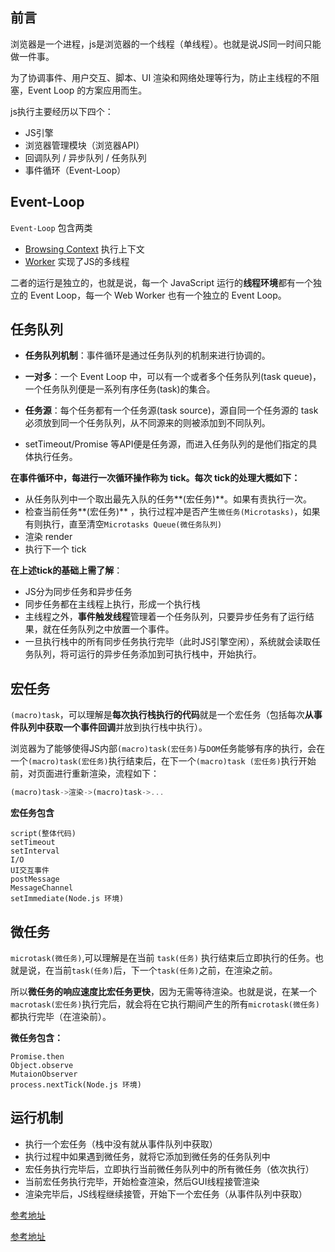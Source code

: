 ## 前言

浏览器是一个进程，js是浏览器的一个线程（单线程）。也就是说JS同一时间只能做一件事。

为了协调事件、用户交互、脚本、UI 渲染和网络处理等行为，防止主线程的不阻塞，Event Loop 的方案应用而生。



js执行主要经历以下四个：

+ JS引擎
+ 浏览器管理模块（浏览器API）
+ 回调队列 / 异步队列 / 任务队列
+ 事件循环（Event-Loop）





## Event-Loop

`Event-Loop` 包含两类

+ [Browsing Context](https://link.zhihu.com/?target=https%3A//html.spec.whatwg.org/multipage/browsers.html%23browsing-context) 执行上下文
+ [Worker](https://link.zhihu.com/?target=https%3A//www.w3.org/TR/workers/%23worker)  实现了JS的多线程

二者的运行是独立的，也就是说，每一个 JavaScript 运行的**线程环境**都有一个独立的 Event Loop，每一个 Web Worker 也有一个独立的 Event Loop。





## 任务队列

+ **任务队列机制**：事件循环是通过任务队列的机制来进行协调的。

+ **一对多**：一个 Event Loop 中，可以有一个或者多个任务队列(task queue)，一个任务队列便是一系列有序任务(task)的集合。

+ **任务源**：每个任务都有一个任务源(task source)，源自同一个任务源的 task 必须放到同一个任务队列，从不同源来的则被添加到不同队列。

+ setTimeout/Promise 等API便是任务源，而进入任务队列的是他们指定的具体执行任务。



**在事件循环中，每进行一次循环操作称为 tick。每次 tick的处理大概如下：**

+ 从任务队列中一个取出最先入队的任务**(宏任务)**。如果有责执行一次。
+ 检查当前任务**(宏任务)** ，执行过程冲是否产生`微任务(Microtasks)`，如果有则执行，直至清空`Microtasks Queue(微任务队列)`
+ 渲染 render
+ 执行下一个 tick



**在上述tick的基础上需了解**：

+ JS分为同步任务和异步任务
+ 同步任务都在主线程上执行，形成一个执行栈
+ 主线程之外，**事件触发线程**管理着一个任务队列，只要异步任务有了运行结果，就在任务队列之中放置一个事件。
+ 一旦执行栈中的所有同步任务执行完毕（此时JS引擎空闲），系统就会读取任务队列，将可运行的异步任务添加到可执行栈中，开始执行。



## 宏任务

`(macro)task`，可以理解是**每次执行栈执行的代码**就是一个宏任务（包括每次**从事件队列中获取一个事件回调**并放到执行栈中执行）。

浏览器为了能够使得JS内部`(macro)task(宏任务)`与`DOM`任务能够有序的执行，会在一个`(macro)task(宏任务)`执行结束后，在下一个`(macro)task (宏任务)`执行开始前，对页面进行重新渲染，流程如下：

```js
(macro)task->渲染->(macro)task->...
```



**宏任务包含**

```text
script(整体代码)
setTimeout
setInterval
I/O
UI交互事件
postMessage
MessageChannel
setImmediate(Node.js 环境)
```





## 微任务

`microtask(微任务)`,可以理解是在当前 `task(任务)` 执行结束后立即执行的任务。也就是说，在当前`task(任务)`后，下一个`task(任务)`之前，在渲染之前。

所以**微任务的响应速度比宏任务更快**，因为无需等待渲染。也就是说，在某一个`macrotask(宏任务)`执行完后，就会将在它执行期间产生的所有`microtask(微任务)`都执行完毕（在渲染前）。



**微任务包含：**

```text
Promise.then
Object.observe
MutaionObserver
process.nextTick(Node.js 环境)
```





## 运行机制

- 执行一个宏任务（栈中没有就从事件队列中获取）
- 执行过程中如果遇到微任务，就将它添加到微任务的任务队列中
- 宏任务执行完毕后，立即执行当前微任务队列中的所有微任务（依次执行）
- 当前宏任务执行完毕，开始检查渲染，然后GUI线程接管渲染
- 渲染完毕后，JS线程继续接管，开始下一个宏任务（从事件队列中获取）





[参考地址](https://zhuanlan.zhihu.com/p/78113300)

[参考地址](https://mp.weixin.qq.com/s/bWGjZlBhlIfdSwRDK8XDHQ)

